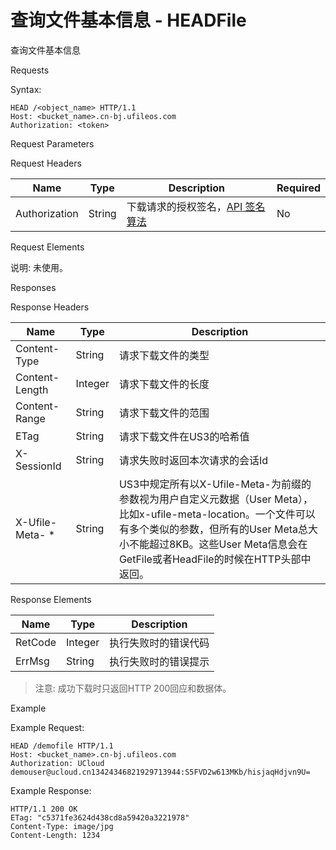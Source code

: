 # 查询文件基本信息 - HEADFile 

查询文件基本信息

Requests

Syntax:

```
HEAD /<object_name> HTTP/1.1
Host: <bucket_name>.cn-bj.ufileos.com
Authorization: <token> 
```
Request Parameters

Request Headers

|Name         |Type  |Description|Required|
|---|---|---|---|
|Authorization|String|下载请求的授权签名，[API 签名算法](https://docs.ucloud.cn/ufile/api/authorization?id=%e6%96%87%e4%bb%b6%e7%ae%a1%e7%90%86%e7%ad%be%e5%90%8d%e7%ae%97%e6%b3%95)   |No      |

Request Elements

说明: 未使用。

Responses

Response Headers

|Name          |Type   |Description     |
|---|---|---|
|Content-Type  |String |请求下载文件的类型       |
|Content-Length|Integer|请求下载文件的长度       |
|Content-Range |String |请求下载文件的范围       |
|ETag          |String |请求下载文件在US3的哈希值|
|X-SessionId   |String |请求失败时返回本次请求的会话Id|
|X-Ufile-Meta- *   |String |US3中规定所有以X-Ufile-Meta-为前缀的参数视为用户自定义元数据（User Meta），比如x-ufile-meta-location。一个文件可以有多个类似的参数，但所有的User Meta总大小不能超过8KB。这些User Meta信息会在GetFile或者HeadFile的时候在HTTP头部中返回。|

Response Elements

|Name   |Type   |Description|
|---|---|---|
|RetCode|Integer|执行失败时的错误代码 |
|ErrMsg |String |执行失败时的错误提示 |

> 注意: 成功下载时只返回HTTP 200回应和数据体。

Example

Example Request:

```
HEAD /demofile HTTP/1.1
Host: <bucket_name>.cn-bj.ufileos.com
Authorization: UCloud demouser@ucloud.cn13424346821929713944:S5FVD2w613MKb/hisjaqHdjvn9U=
```
Example Response:

```
HTTP/1.1 200 OK
ETag: "c5371fe3624d438cd8a59420a3221978"
Content-Type: image/jpg
Content-Length: 1234
```
